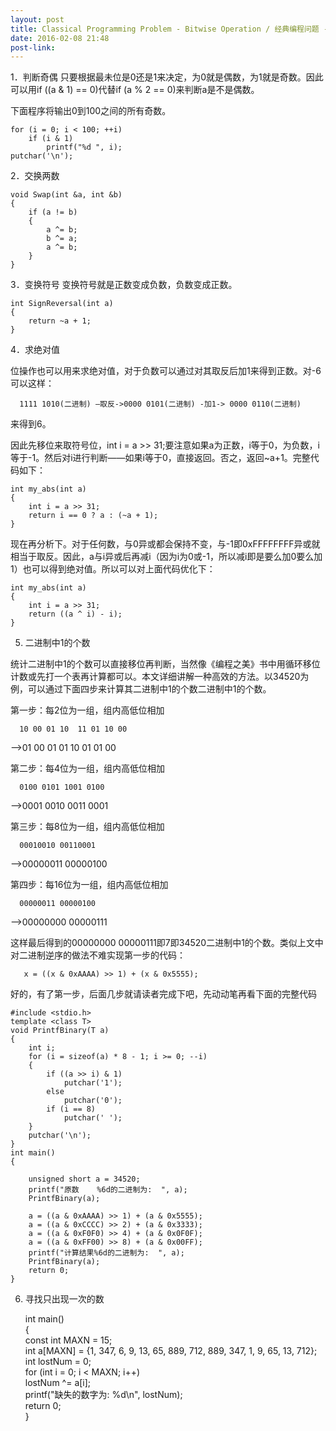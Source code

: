 ```yaml
---
layout: post
title: Classical Programming Problem - Bitwise Operation / 经典编程问题 - 位运算
date: 2016-02-08 21:48
post-link:
---
```


1．判断奇偶
只要根据最未位是0还是1来决定，为0就是偶数，为1就是奇数。因此可以用if ((a & 1) == 0)代替if (a % 2 == 0)来判断a是不是偶数。

下面程序将输出0到100之间的所有奇数。

    for (i = 0; i < 100; ++i)  
        if (i & 1)  
            printf("%d ", i);  
    putchar('\n');


2．交换两数

    void Swap(int &a, int &b)  
    {  
        if (a != b)  
        {  
            a ^= b;  
            b ^= a;  
            a ^= b;  
        }  
    }  

3．变换符号
变换符号就是正数变成负数，负数变成正数。

    int SignReversal(int a)  
    {  
        return ~a + 1;  
    } 



4．求绝对值

位操作也可以用来求绝对值，对于负数可以通过对其取反后加1来得到正数。对-6可以这样：

      1111 1010(二进制) –取反->0000 0101(二进制) -加1-> 0000 0110(二进制)

来得到6。

因此先移位来取符号位，int i = a >> 31;要注意如果a为正数，i等于0，为负数，i等于-1。然后对i进行判断——如果i等于0，直接返回。否之，返回~a+1。完整代码如下：

    int my_abs(int a)  
    {  
        int i = a >> 31;  
        return i == 0 ? a : (~a + 1);  
    }  

现在再分析下。对于任何数，与0异或都会保持不变，与-1即0xFFFFFFFF异或就相当于取反。因此，a与i异或后再减i（因为i为0或-1，所以减i即是要么加0要么加1）也可以得到绝对值。所以可以对上面代码优化下：

    int my_abs(int a)  
    {  
        int i = a >> 31;  
        return ((a ^ i) - i);  
    } 

5. 二进制中1的个数

统计二进制中1的个数可以直接移位再判断，当然像《编程之美》书中用循环移位计数或先打一个表再计算都可以。本文详细讲解一种高效的方法。以34520为例，可以通过下面四步来计算其二进制中1的个数二进制中1的个数。

第一步：每2位为一组，组内高低位相加

      10 00 01 10  11 01 10 00

  -->01 00 01 01  10 01 01 00

第二步：每4位为一组，组内高低位相加

      0100 0101 1001 0100

  -->0001 0010 0011 0001

第三步：每8位为一组，组内高低位相加

      00010010 00110001

  -->00000011 00000100

第四步：每16位为一组，组内高低位相加

      00000011 00000100

  -->00000000 00000111

这样最后得到的00000000 00000111即7即34520二进制中1的个数。类似上文中对二进制逆序的做法不难实现第一步的代码：

       x = ((x & 0xAAAA) >> 1) + (x & 0x5555);

好的，有了第一步，后面几步就请读者完成下吧，先动动笔再看下面的完整代码

    #include <stdio.h>  
    template <class T>  
    void PrintfBinary(T a)  
    {  
        int i;  
        for (i = sizeof(a) * 8 - 1; i >= 0; --i)  
        {  
            if ((a >> i) & 1)  
                putchar('1');  
            else   
                putchar('0');  
            if (i == 8)  
                putchar(' ');  
        }  
        putchar('\n');  
    }  
    int main()  
    {  
          
        unsigned short a = 34520;  
        printf("原数    %6d的二进制为:  ", a);  
        PrintfBinary(a);  
          
        a = ((a & 0xAAAA) >> 1) + (a & 0x5555);  
        a = ((a & 0xCCCC) >> 2) + (a & 0x3333);  
        a = ((a & 0xF0F0) >> 4) + (a & 0x0F0F);  
        a = ((a & 0xFF00) >> 8) + (a & 0x00FF);     
        printf("计算结果%6d的二进制为:  ", a);     
        PrintfBinary(a);  
        return 0;  
    } 

6. 寻找只出现一次的数

    int main()  
    {          
        const int MAXN = 15;  
        int a[MAXN] = {1, 347, 6, 9, 13, 65, 889, 712, 889, 347, 1, 9, 65, 13, 712};  
        int lostNum = 0;  
        for (int i = 0; i < MAXN; i++)  
            lostNum ^= a[i];  
        printf("缺失的数字为:  %d\n", lostNum);     
        return 0;  
    }  
